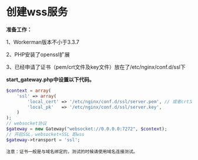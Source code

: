 # 创建wss服务

**准备工作：**

1、Workerman版本不小于3.3.7

2、PHP安装了openssl扩展

3、已经申请了证书（pem/crt文件及key文件）放在了/etc/nginx/conf.d/ssl下


**start_gateway.php中设置以下代码。**

```php
$context = array(
    'ssl' => array(
        'local_cert' => '/etc/nginx/conf.d/ssl/server.pem', // 或者crt文件
        'local_pk'   => '/etc/nginx/conf.d/ssl/server.key',
    )
);
// websocket协议
$gateway = new Gateway("websocket://0.0.0.0:7272", $context);
// 开启SSL，websocket+SSL 即wss
$gateway->transport = 'ssl';
```

``` 注意：证书一般是与域名绑定的，测试的时候请使用域名连接测试。 ```
